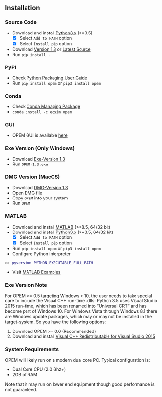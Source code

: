 ## Installation		

### Source Code
- Download and install [Python3.x](https://www.python.org/downloads/) (>=3.5)
	- [x] Select `Add to PATH` option
	- [x] Select `Install pip` option
- Download [Version 1.3](https://github.com/ecsim/opem/archive/v1.3.zip) or [Latest Source ](https://github.com/ecsim/opem/archive/master.zip)
- Run `pip install .`			

### PyPI
- Check [Python Packaging User Guide](https://packaging.python.org/installing/)     
- Run `pip install opem` or `pip3 install opem`

### Conda
- Check [Conda Managing Package](https://conda.io)
- `conda install -c ecsim opem`

### GUI
- OPEM GUI is available [here](https://github.com/ECSIM/gopem)			

### Exe Version (Only Windows)
- Download [Exe-Version 1.3](https://github.com/ECSIM/opem/releases/download/v1.3/OPEM-1.3.exe)
- Run `OPEM-1.3.exe`


### DMG Version (MacOS)
- Download [DMG-Version 1.3](https://github.com/ECSIM/opem/releases/download/v1.3/OPEM-1.3.dmg)
- Open DMG file
- Copy `OPEM` into your system
- Run `OPEM`

### MATLAB
- Download and install [MATLAB](https://www.mathworks.com/products/matlab.html) (>=8.5, 64/32 bit)
- Download and install [Python3.x](https://www.python.org/downloads/) (>=3.5, 64/32 bit) 
	- [x] Select `Add to PATH` option
	- [x] Select `Install pip` option
- Run `pip install opem` or `pip3 install opem`
- Configure Python interpreter
```matlab
>> pyversion PYTHON_EXECUTABLE_FULL_PATH
```
- Visit [MATLAB Examples](https://github.com/ECSIM/opem/tree/master/MATLAB)			

### Exe Version Note
For OPEM <= 0.5 targeting Windows < 10, the user needs to take special care to include the Visual C++ run-time .dlls: Python 3.5 uses Visual Studio 2015 run-time, which has been renamed into “Universal CRT“ and has become part of Windows 10. For Windows Vista through Windows 8.1 there are Windows update packages, which may or may not be installed in the target-system. So you have the following options:

1. Download OPEM >= 0.6 (Recommended)
2. Download and install [Visual C++ Redistributable for Visual Studio 2015](https://www.microsoft.com/en-us/download/details.aspx?id=48145)


### System Requirements
OPEM will likely run on a modern dual core PC. Typical configuration is:

- Dual Core CPU (2.0 Ghz+)
- 2GB of RAM

Note that it may run on lower end equipment though good performance is not guaranteed.